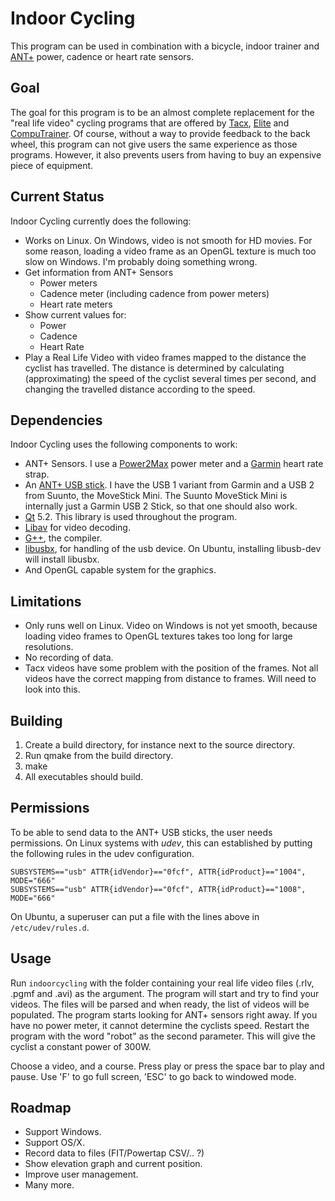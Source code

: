 Indoor Cycling
==============

This program can be used in combination with a bicycle, indoor trainer
and [ANT+](http://www.thisisant.com) power, cadence or heart rate sensors.

Goal
----

The goal for this program is to be an almost complete replacement for the
"real life video" cycling programs that are offered by
[Tacx](http://www.tacx.com), [Elite](http://www.elite-it.com/) and
[CompuTrainer](http://www.racermateinc.com/computrainer.asp).
Of course, without a way to provide feedback to the back wheel,
this program can not give users the same experience as those programs.
However, it also prevents users from having to buy an expensive piece
of equipment.

Current Status
--------------

Indoor Cycling currently does the following:

* Works on Linux. On Windows, video is not smooth for HD movies. For some reason, loading a video frame as an OpenGL texture is much too slow on Windows. I'm probably doing something wrong.
* Get information from ANT+ Sensors
    - Power meters
    - Cadence meter (including cadence from power meters)
    - Heart rate meters
* Show current values for:
    - Power
    - Cadence
    - Heart Rate
* Play a Real Life Video with video frames mapped to the distance
  the cyclist has travelled. The distance is determined by calculating
  (approximating) the speed of the cyclist several times per second, 
  and changing the travelled distance according to the speed.

Dependencies
------------

Indoor Cycling uses the following components to work:

* ANT+ Sensors. I use a [Power2Max](http://www.power2max.com/) power meter
and a [Garmin](http://www.garmin.com/garmin/cms/site/us)
heart rate strap.
* An [ANT+ USB stick](https://buy.garmin.com/shop/shop.do?pID=10997).
I have the USB 1 variant from Garmin and a USB 2 from Suunto, the MoveStick Mini. The Suunto MoveStick Mini is internally just a Garmin USB 2 Stick, so that one should also work. 
* [Qt](http://qt.digia.com) 5.2. This library is used throughout the program.
* [Libav](http://libav.org) for video decoding.
* [G++](http://gcc.gnu.org), the compiler.
* [libusbx](http://libusbx.org), for handling of the usb device. On Ubuntu, installing libusb-dev will install libusbx.
* And OpenGL capable system for the graphics.

Limitations
-----------

* Only runs well on Linux. Video on Windows is not yet smooth, because loading video frames to OpenGL textures takes too long for large resolutions.
* No recording of data.
* Tacx videos have some problem with the position of the frames. Not all
  videos have the correct mapping from distance to frames. Will need to look
  into this.

Building
--------

1. Create a build directory, for instance next to the source directory.
2. Run qmake <source directory> from the build directory.
3. make
4. All executables should build.

Permissions
-----------

To be able to send data to the ANT+ USB sticks, the user needs permissions. On Linux systems with *udev*, this can established by putting the following rules in the udev configuration. 

	SUBSYSTEMS=="usb" ATTR{idVendor}=="0fcf", ATTR{idProduct}=="1004", MODE="666"
	SUBSYSTEMS=="usb" ATTR{idVendor}=="0fcf", ATTR{idProduct}=="1008", MODE="666"

On Ubuntu, a superuser can put a file with the lines above in `/etc/udev/rules.d`.

Usage
-----

Run `indoorcycling` with the folder containing your real life video files (.rlv, .pgmf and .avi) as the argument. The program will start and try to find your videos. The files will be parsed and when ready, the list of videos will be populated. The program starts looking for ANT+ sensors right away. If you have no power meter, it cannot determine the cyclists speed. Restart the program with the word "robot" as the second parameter. This will give the cyclist a constant power of 300W.

Choose a video, and a course. Press play or press the space bar to play and pause. Use 'F' to go full screen, 'ESC' to go back to windowed mode.

Roadmap
-------

* Support Windows.
* Support OS/X.
* Record data to files (FIT/Powertap CSV/.. ?)
* Show elevation graph and current position.
* Improve user management.
* Many more.

